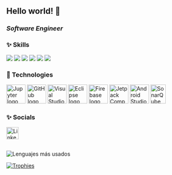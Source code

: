 ## Hello world! :wave:

### ***Software Engineer***

### ✨ Skills 
<p align="left">
<img src="https://img.shields.io/badge/Java-ED8B00?style=for-the-badge&logo=java&logoColor=white" />
<img src="https://img.shields.io/badge/Python-14354C?style=for-the-badge&logo=python&logoColor=white" />
<img src="https://img.shields.io/badge/Kotlin-7F52FF?style=for-the-badge&logo=kotlin&logoColor=white" />
<img src="https://img.shields.io/badge/PostgreSQL-336791?style=for-the-badge&logo=postgresql&logoColor=white" />
<img src="https://img.shields.io/badge/C%23-239120?style=for-the-badge&logo=c-sharp&logoColor=white" />
<img src="https://img.shields.io/badge/PowerFx-742774?style=for-the-badge&logo=powerapps&logoColor=white" />

### 🔨 Technologies
<p align="left">
  <img src="https://cdn.jsdelivr.net/gh/devicons/devicon/icons/jupyter/jupyter-original.svg" width="50" title="Jupyter" alt="Jupyter logo" />
  <img src="https://cdn.jsdelivr.net/gh/devicons/devicon/icons/github/github-original.svg" width="50" title="GitHub" alt="GitHub logo" />
  <img src="https://cdn.jsdelivr.net/gh/devicons/devicon/icons/vscode/vscode-original.svg" width="50" title="Visual Studio Code" alt="Visual Studio Code logo" />
  <img src="https://cdn.jsdelivr.net/gh/devicons/devicon/icons/eclipse/eclipse-original.svg" width="50" title="Eclipse" alt="Eclipse logo" />
  <img src="https://www.vectorlogo.zone/logos/firebase/firebase-icon.svg" width="50" title="Firebase" alt="Firebase logo" />
  <img src="https://cdn.jsdelivr.net/gh/devicons/devicon@latest/icons/jetpackcompose/jetpackcompose-original.svg" title="Jetpack Compose" alt="Jetpack Compose logo" height="50" />
  <img src="https://developer.android.com/images/logos/android-studio.svg" title="Android Studio" alt="Android Studio logo" height="50" />
  <img src="https://cdn.jsdelivr.net/gh/devicons/devicon/icons/sonarqube/sonarqube-original.svg" title="SonarQube" alt="SonarQube logo" width="40" height="50" />
 </p>
                         
### ✨ Socials 
<p align="left">
  <a href="https://www.linkedin.com/in/jimena-arnaiz-gonzález-b10978289" target="_blank" rel="noreferrer">
    <img src="https://raw.githubusercontent.com/danielcranney/readme-generator/main/public/icons/socials/linkedin.svg" alt="LinkedIn" width="32" height="32" />
  </a>
  </p>


##
![Lenguajes más usados](https://github-readme-stats.vercel.app/api/top-langs/?username=jimenaarnaiz&layout=compact&langs_count=5&theme=dark)

[![Trophies](https://github-profile-trophy.vercel.app/?username=jimenaarnaiz&theme=onedark)](https://github.com/ryo-ma/github-profile-trophy)



